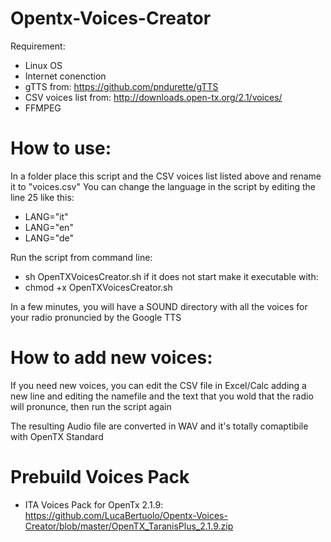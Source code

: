 # Opentx-Voices-Creator
Requirement:
- Linux OS
- Internet conenction
- gTTS from: https://github.com/pndurette/gTTS
- CSV voices list from: http://downloads.open-tx.org/2.1/voices/
- FFMPEG

# How to use:
In a folder place this script and the CSV voices list listed above and rename it to "voices.csv"
You can change the language in the script by editing the line 25 like this:
- LANG="it"
- LANG="en"
- LANG="de"

Run the script from command line:
- sh OpenTXVoicesCreator.sh
if it does not start make it executable with:
- chmod +x OpenTXVoicesCreator.sh

In a few minutes, you will have a SOUND directory with all the voices for your radio pronuncied by the Google TTS

# How to add new voices:
If you need new voices, you can edit the CSV file in Excel/Calc adding a new line and editing the namefile and the text that you wold that the radio will pronunce, then run the script again

The resulting Audio file are converted in WAV and it's totally comaptibile with OpenTX Standard


# Prebuild Voices Pack
- ITA Voices Pack for OpenTx 2.1.9: https://github.com/LucaBertuolo/Opentx-Voices-Creator/blob/master/OpenTX_TaranisPlus_2.1.9.zip
